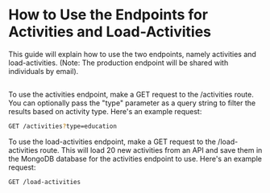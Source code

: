 # How to Use the Endpoints for Activities and Load-Activities

This guide will explain how to use the two endpoints, namely activities and load-activities. (Note: The production endpoint will be shared with individuals by email).

##

To use the activities endpoint, make a GET request to the /activities route. You can optionally pass the "type" parameter as a query string to filter the results based on activity type. Here's an example request:

```bash
GET /activities?type=education
```

To use the load-activities endpoint, make a GET request to the /load-activities route. This will load 20 new activities from an API and save them in the MongoDB database for the activities endpoint to use. Here's an example request:

```bash
GET /load-activities
```
